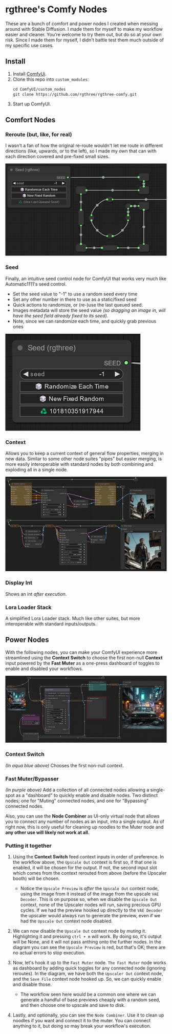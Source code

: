 # rgthree's Comfy Nodes

These are a bunch of comfort and power nodes I created when messing around with Stable Diffusion. I made them for myself to make my workflow easier and cleaner. You're welcome to try them out, but do so at your own risk. Since I made them for myself, I didn't battle test them much outside of my specific use cases.

## Install

1. Install [ComfyUi](https://github.com/comfyanonymous/ComfyUI).
2. Clone this repo into `custom_modules`:
    ```
    cd ComfyUI/custom_nodes
    git clone https://github.com/rgthree/rgthree-comfy.git
    ```
3. Start up ComfyUI.

## Comfort Nodes

### Reroute (but, like, for real)

I wasn't a fan of how the original re-route wouldn't let me route in different directions (like, upwards, or to the left), so I made my own that can with each direction covered and pre-fixed small sizes.

![Router Node](./docs/rgthree_router.png)

### Seed

Finally, an intuitive seed control node for ComfyUI that works very much like Automatic1111's seed control.
- Set the seed value to "-1" to use a random seed every time
- Set any other number in there to use as a static/fixed seed
- Quick actions to randomize, or (re-)use the last queued seed.
- Images metadata will store the seed value _(so dragging an image in, will have the seed field already fixed to its seed)_.
- Note, since we can randomize each time, and quickly grab previous ones

![Router Node](./docs/rgthree_seed.png)

### Context

Allows you to keep a current context of general flow properties, merging in new data. Similar to some other node suites "pipes" but easier merging, is more easily interoperable with standard nodes by both combining and exploding all in a single node.

![Context Node](./docs/rgthree_context.png)

### Display Int

Shows an int _after execution_.

### Lora Loader Stack

A simplified Lora Loader stack. Much like other suites, but more interoperable with standard inputs/outputs.



## Power Nodes

With the following nodes, you can make your ComfyUI experience more streamlined using the **Context Switch** to choose the first non-null **Context** input powered by the **Fast Muter** as a one-press dashboard of toggles to enable and disabled your workflows.

![Context Node](./docs/rgthree_advanced.png)

### Context Switch

_(In aqua blue above)_ Chooses the first non-null context.

### Fast Muter/Bypasser

_(In purple above)_ Add a collection of all connected nodes allowing a single-spot as a "dashboard" to quickly enable and disable nodes. Two distinct nodes; one for "Muting" connected nodes, and one for "Bypassing" connected nodes.

Also, you can use the **Node Combiner** as UI-only virtual node that allows you to connect any number of nodes as an input, into a single output. As of right now, this is only useful for cleaning up noodles to the Muter node and **any other use will likely not work at all.**

### Putting it together

1. Using the **Context Switch** feed context inputs in order of preference. In the workflow above, the `Upscale Out` context is first so, if that one is enabled, it will be chosen for the output. If not, the second input slot which comes from the context rerouted from above (before the Upscaler booth) will be chosen.

    - Notice the `Upscale Preview` is _after_ the `Upscale Out` context node, using the image from it instead of the image from the upscale `VAE Decoder`. This is on purpose so, when we disable the `Upscale Out` context, none of the Upscaler nodes will run, saving precious GPU cycles. If we had the preview hooked up directly to the `VAE Decoder` the upscaler would always run to generate the preview, even if we had the `Upscale Out` context node disabled.

2. We can now disable the `Upscale Out` context node by _muting_ it. Highlighting it and pressing `ctrl + m` will work. By doing so, it's output will be None, and it will not pass anthing onto the further nodes. In the diagram you can see the `Upscale Preview` is red, but that's OK; there are no actual errors to stop execution.

3. Now, let's hook it up to the `Fast Muter` node. `The Fast Muter` node works as dashboard by adding quick toggles for any connected node (ignoring reroutes). In the diagram, we have both the `Upscaler Out` context node, and the `Save File` context node hooked up. So, we can quickly enable and disable those.

    - The workflow seen here would be a common one where we can generate a handful of base previews cheaply with a random seed, and then choose one to upscale and save to disk.

4. Lastly, and optionally, you can see the `Node Combiner`. Use it to clean up noodles if you want and connect it to the muter. You can connect anything to it, but doing so may break your workflow's execution.
